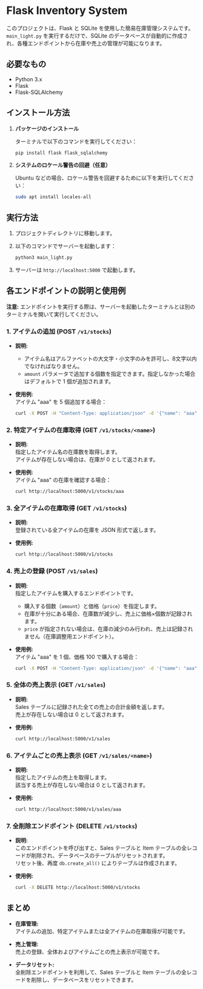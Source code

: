 # Flask Inventory System

このプロジェクトは、Flask と SQLite を使用した簡易在庫管理システムです。\
`main_light.py` を実行するだけで、SQLite のデータベースが自動的に作成され、各種エンドポイントから在庫や売上の管理が可能になります。

## 必要なもの

- Python 3.x
- Flask
- Flask-SQLAlchemy

## インストール方法

1. **パッケージのインストール**

   ターミナルで以下のコマンドを実行してください：

   ```bash
   pip install flask flask_sqlalchemy
   ```

2. **システムのロケール警告の回避（任意）**

   Ubuntu などの場合、ロケール警告を回避するために以下を実行してください：

   ```bash
   sudo apt install locales-all
   ```

## 実行方法

1. プロジェクトディレクトリに移動します。

2. 以下のコマンドでサーバーを起動します：

   ```bash
   python3 main_light.py
   ```

3. サーバーは `http://localhost:5000` で起動します。

## 各エンドポイントの説明と使用例

**注意:** エンドポイントを実行する際は、サーバーを起動したターミナルとは別のターミナルを開いて実行してください。

### 1. アイテムの追加 (POST `/v1/stocks`)

- **説明:**

  - アイテム名はアルファベットの大文字・小文字のみを許可し、8文字以内でなければなりません。
  - `amount` パラメータで追加する個数を指定できます。指定しなかった場合はデフォルトで 1 個が追加されます。

- **使用例:**\
  アイテム "aaa" を 5 個追加する場合：

  ```bash
  curl -X POST -H "Content-Type: application/json" -d '{"name": "aaa", "amount": 5}' http://localhost:5000/v1/stocks
  ```

### 2. 特定アイテムの在庫取得 (GET `/v1/stocks/<name>`)

- **説明:**\
  指定したアイテム名の在庫数を取得します。\
  アイテムが存在しない場合は、在庫が 0 として返されます。

- **使用例:**\
  アイテム "aaa" の在庫を確認する場合：

  ```bash
  curl http://localhost:5000/v1/stocks/aaa
  ```

### 3. 全アイテムの在庫取得 (GET `/v1/stocks`)

- **説明:**\
  登録されている全アイテムの在庫を JSON 形式で返します。

- **使用例:**

  ```bash
  curl http://localhost:5000/v1/stocks
  ```

### 4. 売上の登録 (POST `/v1/sales`)

- **説明:**\
  指定したアイテムを購入するエンドポイントです。

  - 購入する個数（`amount`）と価格（`price`）を指定します。
  - 在庫が十分にある場合、在庫数が減少し、売上に価格×個数が記録されます。
  - `price` が指定されない場合は、在庫の減少のみ行われ、売上は記録されません（在庫調整用エンドポイント）。

- **使用例:**\
  アイテム "aaa" を 1 個、価格 100 で購入する場合：

  ```bash
  curl -X POST -H "Content-Type: application/json" -d '{"name": "aaa", "amount": 1, "price": 100}' http://localhost:5000/v1/sales
  ```

### 5. 全体の売上表示 (GET `/v1/sales`)

- **説明:**\
  Sales テーブルに記録された全ての売上の合計金額を返します。\
  売上が存在しない場合は 0 として返されます。

- **使用例:**

  ```bash
  curl http://localhost:5000/v1/sales
  ```

### 6. アイテムごとの売上表示 (GET `/v1/sales/<name>`)

- **説明:**\
  指定したアイテムの売上を取得します。\
  該当する売上が存在しない場合は 0 として返されます。

- **使用例:**

  ```bash
  curl http://localhost:5000/v1/sales/aaa
  ```

### 7. 全削除エンドポイント (DELETE `/v1/stocks`)

- **説明:**\
  このエンドポイントを呼び出すと、Sales テーブルと Item テーブルの全レコードが削除され、データベースのテーブルがリセットされます。\
  リセット後、再度 `db.create_all()` によりテーブルは作成されます。

- **使用例:**

  ```bash
  curl -X DELETE http://localhost:5000/v1/stocks
  ```

## まとめ

- **在庫管理:**\
  アイテムの追加、特定アイテムまたは全アイテムの在庫取得が可能です。

- **売上管理:**\
  売上の登録、全体およびアイテムごとの売上表示が可能です。

- **データリセット:**\
  全削除エンドポイントを利用して、Sales テーブルと Item テーブルの全レコードを削除し、データベースをリセットできます。


